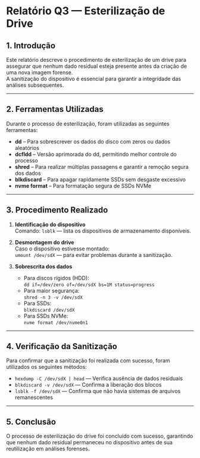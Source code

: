 # Relatório Q3 — Esterilização de Drive

## 1. Introdução

Este relatório descreve o procedimento de esterilização de um drive para assegurar que nenhum dado residual esteja presente antes da criação de uma nova imagem forense.  
A sanitização do dispositivo é essencial para garantir a integridade das análises subsequentes.

---

## 2. Ferramentas Utilizadas

Durante o processo de esterilização, foram utilizadas as seguintes ferramentas:

- **dd** – Para sobrescrever os dados do disco com zeros ou dados aleatórios  
- **dcfldd** – Versão aprimorada do dd, permitindo melhor controle do processo  
- **shred** – Para realizar múltiplas passagens e garantir a remoção segura dos dados  
- **blkdiscard** – Para apagar rapidamente SSDs sem desgaste excessivo  
- **nvme format** – Para formatação segura de SSDs NVMe  

---

## 3. Procedimento Realizado

1. **Identificação do dispositivo**  
   Comando: `lsblk` — lista os dispositivos de armazenamento disponíveis.

2. **Desmontagem do drive**  
   Caso o dispositivo estivesse montado:  
   `umount /dev/sdX` — para evitar problemas durante a sanitização.

3. **Sobrescrita dos dados**  
   - Para discos rígidos (HDD):  
     `dd if=/dev/zero of=/dev/sdX bs=1M status=progress`  
   - Para maior segurança:  
     `shred -n 3 -v /dev/sdX`  
   - Para SSDs:  
     `blkdiscard /dev/sdX`  
   - Para SSDs NVMe:  
     `nvme format /dev/nvme0n1`

---

## 4. Verificação da Sanitização

Para confirmar que a sanitização foi realizada com sucesso, foram utilizados os seguintes métodos:

- `hexdump -C /dev/sdX | head` — Verifica ausência de dados residuais  
- `blkdiscard -v /dev/sdX` — Confirma a liberação dos blocos  
- `lsblk -f /dev/sdX` — Confirma que não havia sistemas de arquivos remanescentes

---

## 5. Conclusão

O processo de esterilização do drive foi concluído com sucesso, garantindo que nenhum dado residual permaneceu no dispositivo antes de sua reutilização em análises forenses.
